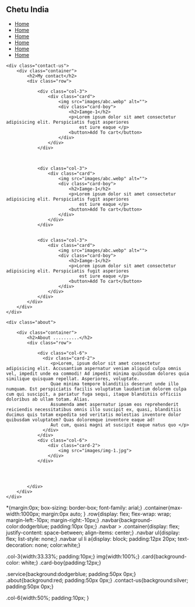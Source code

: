 <!DOCTYPE html>
<html lang="en">

<head>
    <meta charset="UTF-8">
    <meta http-equiv="X-UA-Compatible" content="IE=edge">
    <meta name="viewport" content="width=device-width, initial-scale=1.0">
    <title>Document</title>
    <link rel="stylesheet" href="css/style.css">
</head>
<body>

<div class="navbar">
    <div class="container">
        <h2>Chetu India</h2>
        <ul>
            <li><a href="#">Home</a></li>
            <li><a href="#">Home</a></li>
            <li><a href="#">Home</a></li>
            <li><a href="#">Home</a></li>
            <li><a href="#">Home</a></li>
            <li><a href="#">Home</a></li>
        </ul>
    </div>
</div>





    <div class="contact-us">
        <div class="container">
            <h2>My contact</h2>
            <div class="row">

                <div class="col-3">
                    <div class="card">
                        <img src="images/abc.webp" alt="">
                        <div class="card-boy">
                            <h2>Iamge-1</h2>
                            <p>Lorem ipsum dolor sit amet consectetur adipisicing elit. Perspiciatis fugit asperiores
                                est iure eaque </p>
                            <button>Add To cart</button>
                        </div>
                    </div>
                </div>



                <div class="col-3">
                    <div class="card">
                        <img src="images/abc.webp" alt="">
                        <div class="card-boy">
                            <h2>Iamge-1</h2>
                            <p>Lorem ipsum dolor sit amet consectetur adipisicing elit. Perspiciatis fugit asperiores
                                est iure eaque </p>
                            <button>Add To cart</button>
                        </div>
                    </div>
                </div>


                <div class="col-3">
                    <div class="card">
                        <img src="images/abc.webp" alt="">
                        <div class="card-boy">
                            <h2>Iamge-1</h2>
                            <p>Lorem ipsum dolor sit amet consectetur adipisicing elit. Perspiciatis fugit asperiores
                                est iure eaque </p>
                            <button>Add To cart</button>
                        </div>
                    </div>
                </div>
            </div>
        </div>
    </div>

    <div class="about">
   
        <div class="container">
            <h2>About ..........</h2>
            <div class="row">

                <div class="col-6">
                  <div class="card-2">
                     <p>Lorem, ipsum dolor sit amet consectetur adipisicing elit. Accusantium aspernatur veniam aliquid culpa omnis vel, impedit unde ea commodi! Ad impedit minima quibusdam dolores quia similique quisquam repellat. Asperiores, voluptate.
                     Quae minima tempore blanditiis deserunt unde illo numquam. Est perspiciatis facilis voluptatum laudantium dolorem culpa cum qui suscipit, a pariatur fuga sequi, itaque blanditiis officiis doloribus ab ullam totam. Alias.
                     Assumenda amet aspernatur ipsam eos reprehenderit reiciendis necessitatibus omnis illo suscipit ex, quasi, blanditiis ducimus quis totam expedita sed veritatis molestias inventore dolor quibusdam voluptatem? Quas doloremque inventore eaque ad!
                     Aut cum, quasi magni at suscipit eaque natus quo </p>
                  </div>
                </div>
                <div class="col-6">
                    <div class="card-2">
                        <img src="images/img-1.jpg">
                    </div>
                </div>




            </div>
        </div>
    </div>



</body>

</html>
*{margin:0px; box-sizing: border-box;  font-family: arial;}
.container{max-width:1000px; margin:0px auto; }
.row{display: flex; flex-wrap: wrap;  margin-left:-10px; margin-right:-10px;}
 .navbar{background-color:dodgerblue; padding:10px 0px;}
 .navbar > .container{display: flex; justify-content: space-between; align-items: center;}
.navbar ul{display: flex; list-style: none;}
.navbar ul li a{display: block; padding:12px 20px; text-decoration: none; color:white;}


.col-3{width:33.33%; padding:10px;} 
  img{width:100%;}
.card{background-color: white;}
.card-boy{padding:12px;}

.service{background:dodgerblue; padding:50px 0px;}
.about{background:red; padding:50px 0px;}
.contact-us{background:silver; padding:50px 0px;}

.col-6{width:50%; padding:10px; }
